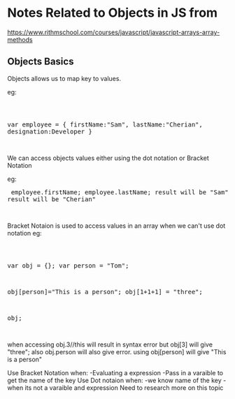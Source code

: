# Notes Related to Objects in JS from

https://www.rithmschool.com/courses/javascript/javascript-arrays-array-methods

## Objects Basics

Objects allows us to map key to values.

eg: <pre>

var employee = {
firstName:"Sam",
lastName:"Cherian",
designation:Developer
}

</pre>

We can access objects values either using the dot notation or Bracket Notation

eg:<pre>
employee.firstName;
employee.lastName;
result will be "Sam"
result will be "Cherian"

</pre>

Bracket Notaion is used to access values in an array when we can't use dot notation
eg:<pre>

var obj = {};
var person = "Tom";

obj[person]="This is a person";
obj[1+1+1] = "three";

obj;

</pre>

when accessing
obj.3//this will result in syntax error
but obj[3] will give "three";
also obj.person will also give error.
using obj[person] will give "This is a person"

Use Bracket Notation when:
-Evaluating a expression
-Pass in a varaible to get the name of the key
Use Dot notaion when:
-we know name of the key
-when its not a varaible and expression
Need to research more on this topic
